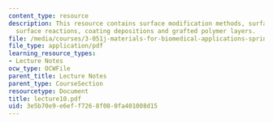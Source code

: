 ```yaml
---
content_type: resource
description: This resource contains surface modification methods, surface etching,
  surface reactions, coating depositions and grafted polymer layers.
file: /media/courses/3-051j-materials-for-biomedical-applications-spring-2006/3e5b70e9e6eff7268f080fa401008d15_lecture10.pdf
file_type: application/pdf
learning_resource_types:
- Lecture Notes
ocw_type: OCWFile
parent_title: Lecture Notes
parent_type: CourseSection
resourcetype: Document
title: lecture10.pdf
uid: 3e5b70e9-e6ef-f726-8f08-0fa401008d15
---
```


